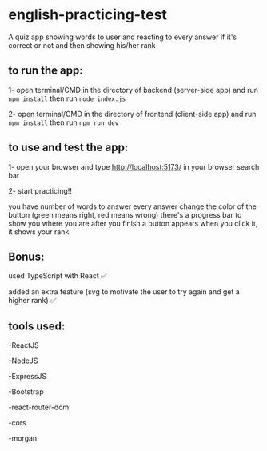 # english-practicing-test
A quiz app showing words to user and reacting to every answer if it's correct or not and then showing his/her rank

## to run the app:
1- open terminal/CMD in the directory of backend (server-side app) and run ```npm install``` then run ```node index.js```

2- open terminal/CMD in the directory of frontend (client-side app) and run ```npm install``` then run ```npm run dev``` 

## to use and test the app:
1- open your browser and type [http://localhost:5173/](http://localhost:5173/) in your browser search bar

2- start practicing!!

you have number of words to answer every answer change the color of the button (green means right, red means wrong)
there's a progress bar to show you where you are
after you finish a button appears when you click it, it shows your rank

## Bonus:
used TypeScript with React ✅

added an extra feature (svg to motivate the user to try again and get a higher rank) ✅

## tools used:
-ReactJS

-NodeJS

-ExpressJS

-Bootstrap

-react-router-dom

-cors

-morgan
